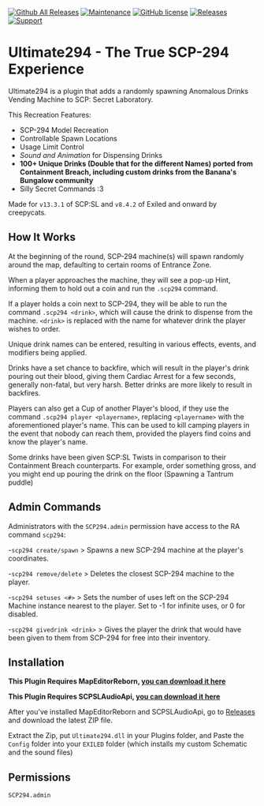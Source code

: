 [![Github All Releases](https://img.shields.io/github/downloads/creepycats/Ultimate294/total.svg)](https://github.com/creepycats/Ultimate294/releases) [![Maintenance](https://img.shields.io/badge/Maintained%3F-yes-green.svg)](https://github.com/creepycats/Ultimate294/graphs/commit-activity) [![GitHub license](https://img.shields.io/github/license/Naereen/StrapDown.js.svg)](https://github.com/creepycats/Ultimate294/blob/main/LICENSE)
<a href="https://github.com/creepycats/Ultimate294/releases"><img src="https://img.shields.io/github/v/release/creepycats/Ultimate294?include_prereleases&label=Release" alt="Releases"></a>
<a href="https://discord.gg/PyUkWTg"><img src="https://img.shields.io/discord/656673194693885975?color=%23aa0000&label=EXILED" alt="Support"></a>

# Ultimate294 - The True SCP-294 Experience
Ultimate294 is a plugin that adds a randomly spawning Anomalous Drinks Vending Machine to SCP: Secret Laboratory.


This Recreation Features:
- SCP-294 Model Recreation
- Controllable Spawn Locations
- Usage Limit Control
- *Sound and Animation* for Dispensing Drinks
- **100+ Unique Drinks (Double that for the different Names) ported from Containment Breach, including custom drinks from the Banana's Bungalow community**
- Silly Secret Commands :3


Made for `v13.3.1` of SCP:SL and `v8.4.2` of Exiled and onward by creepycats.


## How It Works
At the beginning of the round, SCP-294 machine(s) will spawn randomly around the map, defaulting to certain rooms of Entrance Zone.


When a player approaches the machine, they will see a pop-up Hint, informing them to hold out a coin and run the `.scp294` command.


If a player holds a coin next to SCP-294, they will be able to run the command `.scp294 <drink>`, which will cause the drink to dispense from the machine. `<drink>` is replaced with the name for whatever drink the player wishes to order.


Unique drink names can be entered, resulting in various effects, events, and modifiers being applied.


Drinks have a set chance to backfire, which will result in the player's drink pouring out their blood, giving them Cardiac Arrest for a few seconds, generally non-fatal, but very harsh.
Better drinks are more likely to result in backfires.


Players can also get a Cup of another Player's blood, if they use the command `.scp294 player <playername>`, replacing `<playername>` with the aforementioned player's name.
This can be used to kill camping players in the event that nobody can reach them, provided the players find coins and know the player's name.


Some drinks have been given SCP:SL Twists in comparison to their Containment Breach counterparts. For example, order something gross, and you might end up pouring the drink on the floor (Spawning a Tantrum puddle)


## Admin Commands
Administrators with the `SCP294.admin` permission have access to the RA command `scp294`:

-`scp294 create/spawn` > Spawns a new SCP-294 machine at the player's coordinates.

-`scp294 remove/delete` > Deletes the closest SCP-294 machine to the player.

-`scp294 setuses <#>` > Sets the number of uses left on the SCP-294 Machine instance nearest to the player. Set to -1 for infinite uses, or 0 for disabled.

-`scp294 givedrink <drink>` > Gives the player the drink that would have been given to them from SCP-294 for free into their inventory.

## Installation
**This Plugin Requires MapEditorReborn, [you can download it here](https://github.com/Michal78900/MapEditorReborn/releases)**

**This Plugin Requires SCPSLAudioApi, [you can download it here](https://github.com/CedModV2/SCPSLAudioApi/releases)**

After you've installed MapEditorReborn and SCPSLAudioApi, go to [Releases](https://github.com/creepycats/Ultimate294/releases) and download the latest ZIP file.

Extract the Zip, put `Ultimate294.dll` in your Plugins folder, and Paste the `Config` folder into your `EXILED` folder (which installs my custom Schematic and the sound files)

## Permissions
`SCP294.admin`
